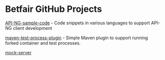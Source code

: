 ---
---
Betfair GitHub Projects
=======================

[API-NG-sample-code](https://github.com/betfair/API-NG-sample-code) - Code snippets in various languages to support API-NG client development

[maven-test-process-plugin](http://betfair.github.io/maven-test-process-plugin/) - Simple Maven plugin to support running forked container and test processes. 

[mock-server](https://github.com/betfair/mock-server)
